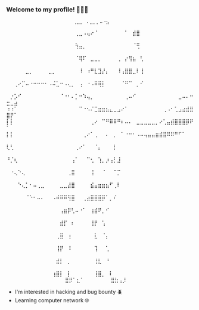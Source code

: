  <!-- Introdução--> 


### Welcome to my profile! 🍪🇧🇷 <br>




                            ⠀⢀⣀⡀⠀⠄⣀⡀⡀⠤⠐⣢⠀⠀⠀⠀⠀⠀⠀⠀⠀⠀⠀⠀⠀⠀⠀⠀⠀
⠀⠀⠀⠀⠀⠀⠀⠀⠀⠀⠀⠀⠀⠀⠀⠀⠀⠀⢀⣀⠠⢤⠔⠈⠀⠀⠀⠀⠀⠀⠀⠁⠀⣾⣿⠀⠀⠀⠀⠀⠀⠀⠀⠀⠀⠀⠀⠀⠀⠀⠀⠀
⠀⠀⠀⠀⠀⠀⠀⠀⠀⠀⠀⠀⠀⠀⠀⠀⠀⠀⢳⣤⡀⠀⠀⠀⠀⠀⠀⠀⠀⠀⠀⠀⠀⠈⢛⠀⠀⠀⠀⠀⠀⠀⠀⠀⠀⠀⠀⠀⠀⠀⠀⠀
⠀⠀⠀⠀⠀⠀⠀⠀⠀⠀⠀⠀⠀⠀⠀⠀⠀⠀⠈⢿⠏⠀⣀⣀⡀⠀⠀⠀⠀⢀⠀⡔⢻⣦⠀⢃⠀⠀⠀⠀⠀⠀⠀⠀⠀⠀⠀⠀⠀⠀⠀⠀
⠀⠀⠀⠀⠀⣀⡀⠀⠀⠀⠀⣀⡀⠀⠀⠀⠀⠀⠀⠸⠀⠰⠛⣇⣹⡜⡄⠀⠀⠸⢠⣿⣿⣀⠇⢸⠀⠀⠀⠀⠀⠀⠀⠀⠀⠀⠀⠀⠀⠀⠀⠀
⠀⠀⢀⠔⡉⠤⠐⠒⠒⠒⠂⠠⠬⣁⠒⠠⢄⡀⠀⢠⠀⠐⠠⠿⢿⡇⠀⠀⠀⠀⠈⠛⠉⠀⡀⠊⠀⠀⠀⠀⠀⠀⠀⠀⠀⠀⠀⠀⠀⠀⠀⠀
⠀⡐⡡⠊⠀⠀⠀⠀⠀⠀⠀⠀⠀⠀⠈⠐⠂⠄⡁⠒⠱⢤⡀⠀⠀⠀⠀⠀⠀⠀⠀⢀⠤⠊⠀⠀⠀⠀⠀⠀⠀⠀⠀⠀⠀⣀⠤⠄⠒⣒⣀⣴
⠰⠰⠁⠀⠀⠀⠀⠀⠀⠀⠀⠀⠀⠀⠀⠀⠀⠀⠀⠉⠐⠢⠌⣉⣶⣶⣦⣄⣀⣠⠔⠁⠀⠀⠀⠀⠀⠀⠀⠀⠀⢀⠠⠂⢁⣠⣴⣾⣿⣿⡟⠁
⡇⡇⠀⠀⠀⠀⠀⠀⠀⠀⠀⠀⠀⠀⠀⠀⠀⠀⠀⠀⠀⠀⢀⠔⠀⠉⠛⠿⠿⠛⠆⠤⠄⠀⣀⣀⣀⣀⣀⡀⠔⢁⣤⣾⣿⣿⣿⡿⠟⠁⠀⠀
⡇⡇⠀⠀⠀⠀⠀⠀⠀⠀⠀⠀⠀⠀⠀⠀⠀⠀⠀⠀⢀⠔⠁⢀⠀⠀⠄⠀⡀⠀⠁⠐⠒⠂⠠⠤⢤⣤⣤⣶⣾⣿⠿⠿⠛⠋⠁⠀⠀⠀⠀⠀
⢇⢃⠀⠀⠀⠀⠀⠀⠀⠀⠀⠀⠀⠀⠀⠀⠀⠀⢀⠔⠁⠀⠀⠈⡄⠀⠀⠀⡇⠀⠀⠀⠀⠀⠀⠀⠀⠀⠀⠀⠀⠀⠀⠀⠀⠀⠀⠀⠀⠀⠀⠀
⠘⡈⢆⠀⠀⠀⠀⠀⠀⠀⠀⠀⠀⠀⠀⠀⠀⢠⠁⠀⠀⠉⢂⠀⢱⡀⡰⢠⡃⣸⠀⠀⠀⠀⠀⠀⠀⠀⠀⠀⠀⠀⠀⠀⠀⠀⠀⠀⠀⠀⠀⠀
⠀⠐⢄⠑⢄⠀⠀⠀⠀⠀⠀⠀⠀⠀⠀⠀⢀⣿⠀⠀⠀⠀⢸⠀⠀⠈⠀⠀⠉⡉⠀⠀⠀⠀⠀⠀⠀⠀⠀⠀⠀⠀⠀⠀⠀⠀⠀⠀⠀⠀⠀⠀
⠀⠀⠀⠑⢄⡁⠂⠤⢀⣀⠀⠀⠀⠀⣀⣀⣼⣿⠀⠀⠀⠀⣮⣤⣶⣶⣦⠋⢀⠇⠀⠀⠀⠀⠀⠀⠀⠀⠀⠀⠀⠀⠀⠀⠀⠀⠀⠀⠀⠀⠀⠀
⠀⠀⠀⠀⠀⠈⠑⠂⠤⠄⠀⠀⠠⠾⠿⠿⢻⣿⠀⠀⢀⣴⣿⣿⣿⡿⠁⡀⠎⠀⠀⠀⠀⠀⠀⠀⠀⠀⠀⠀⠀⠀⠀⠀⠀⠀⠀⠀⠀⠀⠀⠀
⠀⠀⠀⠀⠀⠀⠀⠀⠀⠀⠀⠀⠀⠀⢠⣶⡿⢃⠤⠐⠁⠀⢰⣾⠟⡀⠊⠀⠀⠀⠀⠀⠀⠀⠀⠀⠀⠀⠀⠀⠀⠀⠀⠀⠀⠀⠀⠀⠀⠀⠀⠀
⠀⠀⠀⠀⠀⠀⠀⠀⠀⠀⠀⠀⠀⠀⣾⡏⠀⠆⠀⠀⠀⠀⢸⡟⠀⢡⠀⠀⠀⠀⠀⠀⠀⠀⠀⠀⠀⠀⠀⠀⠀⠀⠀⠀⠀⠀⠀⠀⠀⠀⠀⠀
⠀⠀⠀⠀⠀⠀⠀⠀⠀⠀⠀⠀⠀⢀⣿⠀⢰⠀⠀⠀⠀⠀⠀⣇⠀⠈⡄⠀⠀⠀⠀⠀⠀⠀⠀⠀⠀⠀⠀⠀⠀⠀⠀⠀⠀⠀⠀⠀⠀⠀⠀⠀
⠀⠀⠀⠀⠀⠀⠀⠀⠀⠀⠀⠀⠀⢸⡟⠀⠸⠀⠀⠀⠀⠀⠀⢹⠀⠀⢁⠀⠀⠀⠀⠀⠀⠀⠀⠀⠀⠀⠀⠀⠀⠀⠀⠀⠀⠀⠀⠀⠀⠀⠀⠀
⠀⠀⠀⠀⠀⠀⠀⠀⠀⠀⠀⠀⠀⣾⡇⠀⡀⠀⠀⠀⠀⠀⠀⢸⣇⠀⠘⠀⠀⠀⠀⠀⠀⠀⠀⠀⠀⠀⠀⠀⠀⠀⠀⠀⠀⠀⠀⠀⠀⠀⠀⠀
⠀⠀⠀⠀⠀⠀⠀⠀⠀⠀⠀⠀⢰⣿⡇⠀⡇⠀⠀⠀⠀⠀⠀⢸⣿⡀⠀⠇⠀⠀⠀⠀⠀⠀⠀⠀⠀⠀⠀⠀⠀⠀⠀⠀⠀⠀⠀⠀⠀⠀⠀⠀
⠀⠀⠀⠀⠀⠀⠀⠀⠀⠀⠀⠀⣿⡿⠁⣆⠁⠀⠀⠀⠀⠀⠀⠀⣿⣷⢠⡸⠀⠀⠀⠀⠀⠀⠀
- I'm interested in hacking and bug bounty 🪲
- Learning computer network 🌐


  
